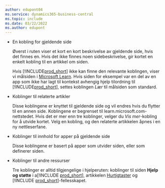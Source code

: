 ```yaml
---
author: edupont04
ms.service: dynamics365-business-central
ms.topic: include
ms.date: 03/22/2022
ms.author: edupont
---
```

- En kobling for gjeldende side

  Øverst i ruten viser et kort en kort beskrivelse av gjeldende side, hvis det finnes en. Hvis det ikke finnes noen sidebeskrivelse, gir kortet en enkelt kobling til en artikkel om siden.  

  Hvis [!INCLUDE[prod_short](prod_short.md)] ikke kan finne den relevante koblingen, viser vi målsiden i [Microsoft Learn](/dynamics365/business-central). Hvis siden for eksempel var en del av en app som ikke har lagt til kontekst avhengig hjelp tilordning til [!INCLUDE[prod_short](prod_short.md)], settes koblingen *Lær* til målsiden som standard.  

- Koblinger til relaterte artikler

  Disse koblingene er knyttet til gjeldende side og vil endres hvis du flytter til en annen side. Koblingene er begrenset til learn.microsoft.com-nettstedet. Hvis det er mer enn tre koblinger, velger du *Vis mer*-kobling for å utvide kortet. Velg en kobling, og den relaterte artikkelen åpnes i en ny nettleserfane.  
- Koblinger til innhold for apper på gjeldende side  

  Disse koblingene er basert på apper som utvider siden, eller som definerer siden.  
- Koblinger til andre ressurser

  Tre koblinger er alltid tilgjengelige i hjelperuten: koblinger til siden **Hjelp og støtte** i a[!INCLUDE [prod_short](prod_short.md)], artikkelen [Hurtigtaster](../keyboard-shortcuts.md) og [!INCLUDE [prod_short](prod_short.md)]-fellesskapet.  
